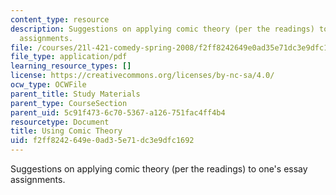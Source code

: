 ```yaml
---
content_type: resource
description: Suggestions on applying comic theory (per the readings) to one's essay
  assignments.
file: /courses/21l-421-comedy-spring-2008/f2ff8242649e0ad35e71dc3e9dfc1692_using_theory.pdf
file_type: application/pdf
learning_resource_types: []
license: https://creativecommons.org/licenses/by-nc-sa/4.0/
ocw_type: OCWFile
parent_title: Study Materials
parent_type: CourseSection
parent_uid: 5c91f473-6c70-5367-a126-751fac4ff4b4
resourcetype: Document
title: Using Comic Theory
uid: f2ff8242-649e-0ad3-5e71-dc3e9dfc1692
---
```

Suggestions on applying comic theory (per the readings) to one's essay assignments.
